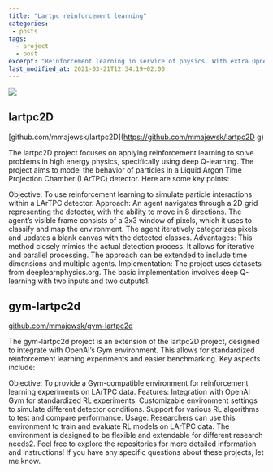 ```yaml
---
title: "Lartpc reinforcement learning"
categories:
 - posts
tags:
  - project
  - post
excerpt: "Reinforcement learning in service of physics. With extra OpneAI gym sauce."
last_modified_at: 2021-03-21T12:34:19+02:00
---
```


![](https://i.imgur.com/IyswEwy.gif)

## lartpc2D

[github.com/mmajewsk/lartpc2D](https://github.com/mmajewsk/lartpc2D g)

The lartpc2D project focuses on applying reinforcement learning to solve problems in high energy physics, specifically using deep Q-learning. The project aims to model the behavior of particles in a Liquid Argon Time Projection Chamber (LArTPC) detector. Here are some key points:

Objective: To use reinforcement learning to simulate particle interactions within a LArTPC detector.
Approach:
An agent navigates through a 2D grid representing the detector, with the ability to move in 8 directions.
The agent’s visible frame consists of a 3x3 window of pixels, which it uses to classify and map the environment.
The agent iteratively categorizes pixels and updates a blank canvas with the detected classes.
Advantages:
This method closely mimics the actual detection process.
It allows for iterative and parallel processing.
The approach can be extended to include time dimensions and multiple agents.
Implementation:
The project uses datasets from deeplearnphysics.org.
The basic implementation involves deep Q-learning with two inputs and two outputs1.

## gym-lartpc2d

[github.com/mmajewsk/gym-lartpc2d](https://github.com/mmajewsk/gym-lartpc2d)

The gym-lartpc2d project is an extension of the lartpc2D project, designed to integrate with OpenAI’s Gym environment. This allows for standardized reinforcement learning experiments and easier benchmarking. Key aspects include:

Objective: To provide a Gym-compatible environment for reinforcement learning experiments on LArTPC data.
Features:
Integration with OpenAI Gym for standardized RL experiments.
Customizable environment settings to simulate different detector conditions.
Support for various RL algorithms to test and compare performance.
Usage:
Researchers can use this environment to train and evaluate RL models on LArTPC data.
The environment is designed to be flexible and extendable for different research needs2.
Feel free to explore the repositories for more detailed information and instructions! If you have any specific questions about these projects, let me know.